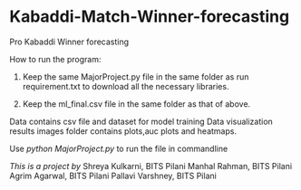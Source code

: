 # Kabaddi-Match-Winner-forecasting
Pro Kabaddi Winner forecasting

How to run the program:
1. Keep the same MajorProject.py file in the same folder as
run requirement.txt to download all the necessary libraries.

2. Keep the ml_final.csv file in the same folder as that of above.

Data contains csv file and dataset for model training
Data visualization results images folder contains plots,auc plots and heatmaps.

Use <i>python MajorProject.py</i> to run the file in commandline


<i>This is a project by </i>
Shreya Kulkarni, BITS Pilani 
Manhal Rahman, BITS Pilani
Agrim Agarwal, BITS Pilani
Pallavi Varshney, BITS Pilani



